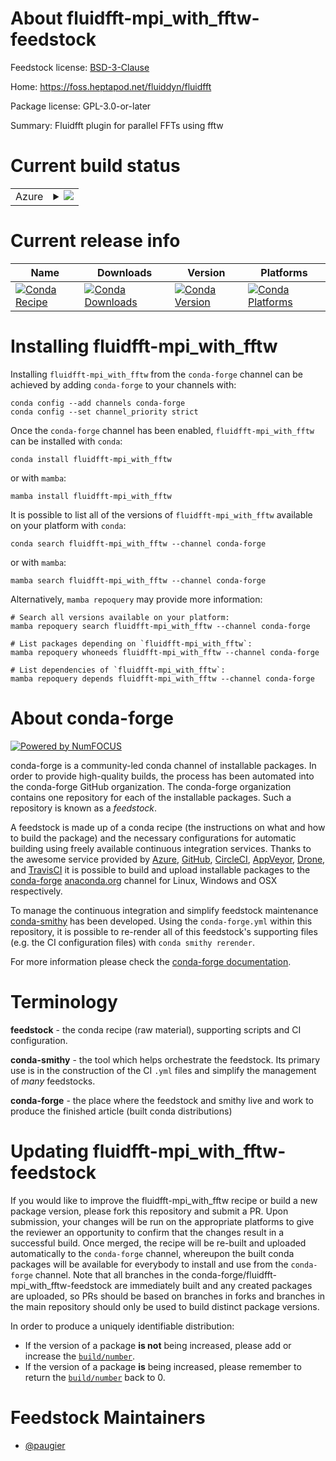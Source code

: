 About fluidfft-mpi_with_fftw-feedstock
======================================

Feedstock license: [BSD-3-Clause](https://github.com/conda-forge/fluidfft-mpi_with_fftw-feedstock/blob/main/LICENSE.txt)

Home: https://foss.heptapod.net/fluiddyn/fluidfft

Package license: GPL-3.0-or-later

Summary: Fluidfft plugin for parallel FFTs using fftw

Current build status
====================


<table>
    
  <tr>
    <td>Azure</td>
    <td>
      <details>
        <summary>
          <a href="https://dev.azure.com/conda-forge/feedstock-builds/_build/latest?definitionId=21858&branchName=main">
            <img src="https://dev.azure.com/conda-forge/feedstock-builds/_apis/build/status/fluidfft-mpi_with_fftw-feedstock?branchName=main">
          </a>
        </summary>
        <table>
          <thead><tr><th>Variant</th><th>Status</th></tr></thead>
          <tbody><tr>
              <td>linux_64_numpy1.22python3.10.____cpython</td>
              <td>
                <a href="https://dev.azure.com/conda-forge/feedstock-builds/_build/latest?definitionId=21858&branchName=main">
                  <img src="https://dev.azure.com/conda-forge/feedstock-builds/_apis/build/status/fluidfft-mpi_with_fftw-feedstock?branchName=main&jobName=linux&configuration=linux%20linux_64_numpy1.22python3.10.____cpython" alt="variant">
                </a>
              </td>
            </tr><tr>
              <td>linux_64_numpy1.22python3.9.____cpython</td>
              <td>
                <a href="https://dev.azure.com/conda-forge/feedstock-builds/_build/latest?definitionId=21858&branchName=main">
                  <img src="https://dev.azure.com/conda-forge/feedstock-builds/_apis/build/status/fluidfft-mpi_with_fftw-feedstock?branchName=main&jobName=linux&configuration=linux%20linux_64_numpy1.22python3.9.____cpython" alt="variant">
                </a>
              </td>
            </tr><tr>
              <td>linux_64_numpy1.23python3.11.____cpython</td>
              <td>
                <a href="https://dev.azure.com/conda-forge/feedstock-builds/_build/latest?definitionId=21858&branchName=main">
                  <img src="https://dev.azure.com/conda-forge/feedstock-builds/_apis/build/status/fluidfft-mpi_with_fftw-feedstock?branchName=main&jobName=linux&configuration=linux%20linux_64_numpy1.23python3.11.____cpython" alt="variant">
                </a>
              </td>
            </tr><tr>
              <td>linux_64_numpy1.26python3.12.____cpython</td>
              <td>
                <a href="https://dev.azure.com/conda-forge/feedstock-builds/_build/latest?definitionId=21858&branchName=main">
                  <img src="https://dev.azure.com/conda-forge/feedstock-builds/_apis/build/status/fluidfft-mpi_with_fftw-feedstock?branchName=main&jobName=linux&configuration=linux%20linux_64_numpy1.26python3.12.____cpython" alt="variant">
                </a>
              </td>
            </tr><tr>
              <td>osx_64_numpy1.22python3.10.____cpython</td>
              <td>
                <a href="https://dev.azure.com/conda-forge/feedstock-builds/_build/latest?definitionId=21858&branchName=main">
                  <img src="https://dev.azure.com/conda-forge/feedstock-builds/_apis/build/status/fluidfft-mpi_with_fftw-feedstock?branchName=main&jobName=osx&configuration=osx%20osx_64_numpy1.22python3.10.____cpython" alt="variant">
                </a>
              </td>
            </tr><tr>
              <td>osx_64_numpy1.22python3.9.____cpython</td>
              <td>
                <a href="https://dev.azure.com/conda-forge/feedstock-builds/_build/latest?definitionId=21858&branchName=main">
                  <img src="https://dev.azure.com/conda-forge/feedstock-builds/_apis/build/status/fluidfft-mpi_with_fftw-feedstock?branchName=main&jobName=osx&configuration=osx%20osx_64_numpy1.22python3.9.____cpython" alt="variant">
                </a>
              </td>
            </tr><tr>
              <td>osx_64_numpy1.23python3.11.____cpython</td>
              <td>
                <a href="https://dev.azure.com/conda-forge/feedstock-builds/_build/latest?definitionId=21858&branchName=main">
                  <img src="https://dev.azure.com/conda-forge/feedstock-builds/_apis/build/status/fluidfft-mpi_with_fftw-feedstock?branchName=main&jobName=osx&configuration=osx%20osx_64_numpy1.23python3.11.____cpython" alt="variant">
                </a>
              </td>
            </tr><tr>
              <td>osx_64_numpy1.26python3.12.____cpython</td>
              <td>
                <a href="https://dev.azure.com/conda-forge/feedstock-builds/_build/latest?definitionId=21858&branchName=main">
                  <img src="https://dev.azure.com/conda-forge/feedstock-builds/_apis/build/status/fluidfft-mpi_with_fftw-feedstock?branchName=main&jobName=osx&configuration=osx%20osx_64_numpy1.26python3.12.____cpython" alt="variant">
                </a>
              </td>
            </tr>
          </tbody>
        </table>
      </details>
    </td>
  </tr>
</table>

Current release info
====================

| Name | Downloads | Version | Platforms |
| --- | --- | --- | --- |
| [![Conda Recipe](https://img.shields.io/badge/recipe-fluidfft--mpi_with_fftw-green.svg)](https://anaconda.org/conda-forge/fluidfft-mpi_with_fftw) | [![Conda Downloads](https://img.shields.io/conda/dn/conda-forge/fluidfft-mpi_with_fftw.svg)](https://anaconda.org/conda-forge/fluidfft-mpi_with_fftw) | [![Conda Version](https://img.shields.io/conda/vn/conda-forge/fluidfft-mpi_with_fftw.svg)](https://anaconda.org/conda-forge/fluidfft-mpi_with_fftw) | [![Conda Platforms](https://img.shields.io/conda/pn/conda-forge/fluidfft-mpi_with_fftw.svg)](https://anaconda.org/conda-forge/fluidfft-mpi_with_fftw) |

Installing fluidfft-mpi_with_fftw
=================================

Installing `fluidfft-mpi_with_fftw` from the `conda-forge` channel can be achieved by adding `conda-forge` to your channels with:

```
conda config --add channels conda-forge
conda config --set channel_priority strict
```

Once the `conda-forge` channel has been enabled, `fluidfft-mpi_with_fftw` can be installed with `conda`:

```
conda install fluidfft-mpi_with_fftw
```

or with `mamba`:

```
mamba install fluidfft-mpi_with_fftw
```

It is possible to list all of the versions of `fluidfft-mpi_with_fftw` available on your platform with `conda`:

```
conda search fluidfft-mpi_with_fftw --channel conda-forge
```

or with `mamba`:

```
mamba search fluidfft-mpi_with_fftw --channel conda-forge
```

Alternatively, `mamba repoquery` may provide more information:

```
# Search all versions available on your platform:
mamba repoquery search fluidfft-mpi_with_fftw --channel conda-forge

# List packages depending on `fluidfft-mpi_with_fftw`:
mamba repoquery whoneeds fluidfft-mpi_with_fftw --channel conda-forge

# List dependencies of `fluidfft-mpi_with_fftw`:
mamba repoquery depends fluidfft-mpi_with_fftw --channel conda-forge
```


About conda-forge
=================

[![Powered by
NumFOCUS](https://img.shields.io/badge/powered%20by-NumFOCUS-orange.svg?style=flat&colorA=E1523D&colorB=007D8A)](https://numfocus.org)

conda-forge is a community-led conda channel of installable packages.
In order to provide high-quality builds, the process has been automated into the
conda-forge GitHub organization. The conda-forge organization contains one repository
for each of the installable packages. Such a repository is known as a *feedstock*.

A feedstock is made up of a conda recipe (the instructions on what and how to build
the package) and the necessary configurations for automatic building using freely
available continuous integration services. Thanks to the awesome service provided by
[Azure](https://azure.microsoft.com/en-us/services/devops/), [GitHub](https://github.com/),
[CircleCI](https://circleci.com/), [AppVeyor](https://www.appveyor.com/),
[Drone](https://cloud.drone.io/welcome), and [TravisCI](https://travis-ci.com/)
it is possible to build and upload installable packages to the
[conda-forge](https://anaconda.org/conda-forge) [anaconda.org](https://anaconda.org/)
channel for Linux, Windows and OSX respectively.

To manage the continuous integration and simplify feedstock maintenance
[conda-smithy](https://github.com/conda-forge/conda-smithy) has been developed.
Using the ``conda-forge.yml`` within this repository, it is possible to re-render all of
this feedstock's supporting files (e.g. the CI configuration files) with ``conda smithy rerender``.

For more information please check the [conda-forge documentation](https://conda-forge.org/docs/).

Terminology
===========

**feedstock** - the conda recipe (raw material), supporting scripts and CI configuration.

**conda-smithy** - the tool which helps orchestrate the feedstock.
                   Its primary use is in the construction of the CI ``.yml`` files
                   and simplify the management of *many* feedstocks.

**conda-forge** - the place where the feedstock and smithy live and work to
                  produce the finished article (built conda distributions)


Updating fluidfft-mpi_with_fftw-feedstock
=========================================

If you would like to improve the fluidfft-mpi_with_fftw recipe or build a new
package version, please fork this repository and submit a PR. Upon submission,
your changes will be run on the appropriate platforms to give the reviewer an
opportunity to confirm that the changes result in a successful build. Once
merged, the recipe will be re-built and uploaded automatically to the
`conda-forge` channel, whereupon the built conda packages will be available for
everybody to install and use from the `conda-forge` channel.
Note that all branches in the conda-forge/fluidfft-mpi_with_fftw-feedstock are
immediately built and any created packages are uploaded, so PRs should be based
on branches in forks and branches in the main repository should only be used to
build distinct package versions.

In order to produce a uniquely identifiable distribution:
 * If the version of a package **is not** being increased, please add or increase
   the [``build/number``](https://docs.conda.io/projects/conda-build/en/latest/resources/define-metadata.html#build-number-and-string).
 * If the version of a package **is** being increased, please remember to return
   the [``build/number``](https://docs.conda.io/projects/conda-build/en/latest/resources/define-metadata.html#build-number-and-string)
   back to 0.

Feedstock Maintainers
=====================

* [@paugier](https://github.com/paugier/)

